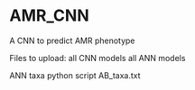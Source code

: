 # AMR_CNN
A CNN to predict AMR phenotype


Files to upload:
all CNN models
all ANN models

ANN taxa python script
AB_taxa.txt

